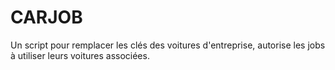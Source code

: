 # CARJOB
Un script pour remplacer les clés des voitures d\'entreprise, autorise les jobs à utiliser leurs voitures associées.
